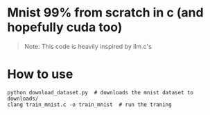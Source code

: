 # Mnist 99% from scratch in c (and hopefully cuda too)

> Note: This code is heavily inspired by llm.c's


# How to use

```shell
python download_dataset.py  # downloads the mnist dataset to downloads/
clang train_mnist.c -o train_mnist  # run the traning
```
